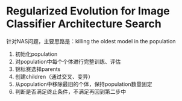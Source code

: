 # Regularized Evolution for Image Classifier Architecture Search

针对NAS问题，主要思路是：killing the oldest model in the population

1. 初始化population
2. 对population中每个个体进行完整训练、评估
3. 锦标赛选择parents
4. 创建children（通过交叉、变异）
5. 从population中移除最旧的个体，保持population数量固定
6. 判断是否满足终止条件，不满足再回到第二步中
